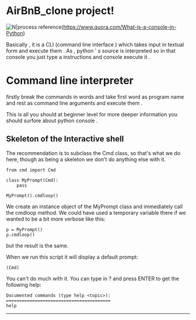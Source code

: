  # AirBnB_clone project!

![N|process](https://i.kym-cdn.com/photos/images/newsfeed/000/796/424/a75.jpg)
reference(https://www.quora.com/What-is-a-console-in-Python)


Basically , it is a CLI (command line interface ) which takes input in textual form and execute them . As , python ' s source is interpreted so in that console you just type a instructions and console execute it .

# Command line interpreter

firstly break the commands in words and take first word as program name and rest as command line arguments and execute them .

This is all you should at beginner level for more deeper information you should surfore about python console .


## Skeleton of the Interactive shell
The recommendation is to subclass the Cmd class, so that's what we do here, though as being a skeleton we don't do anything else with it.

    from cmd import Cmd
 
    class MyPrompt(Cmd):
        pass
 
    MyPrompt().cmdloop()

We create an instance object of the MyPrompt class and immediately call the cmdloop method. We could have used a temporary variable there if we wanted to be a bit more verbose like this:

    p = MyPrompt()
    p.cmdloop()
but the result is the same.

When we run this script it will display a default prompt:

    (Cmd)
    
You can't do much with it. You can type in ? and press ENTER to get the following help:

    Documented commands (type help <topic>):
    ========================================
    help

-----
